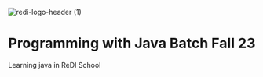 ![redi-logo-header (1)](https://github.com/farhanasarker/Programming-with-Java-Batch-Fall-23/assets/61742023/e42e314f-5bac-4d21-8225-210e0f428093)

# Programming with Java Batch Fall 23
Learning java in ReDI School
